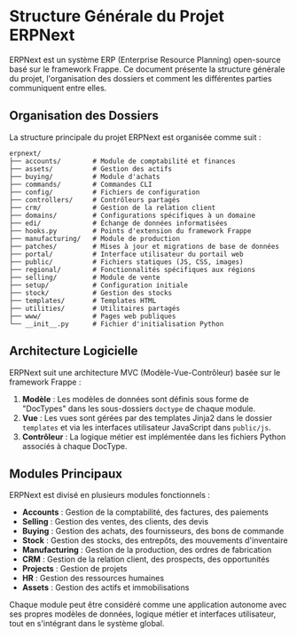 # Structure Générale du Projet ERPNext

ERPNext est un système ERP (Enterprise Resource Planning) open-source basé sur le framework Frappe. Ce document présente la structure générale du projet, l'organisation des dossiers et comment les différentes parties communiquent entre elles.

## Organisation des Dossiers

La structure principale du projet ERPNext est organisée comme suit :

```
erpnext/
├── accounts/        # Module de comptabilité et finances
├── assets/          # Gestion des actifs
├── buying/          # Module d'achats
├── commands/        # Commandes CLI
├── config/          # Fichiers de configuration
├── controllers/     # Contrôleurs partagés
├── crm/             # Gestion de la relation client
├── domains/         # Configurations spécifiques à un domaine
├── edi/             # Échange de données informatisées
├── hooks.py         # Points d'extension du framework Frappe
├── manufacturing/   # Module de production
├── patches/         # Mises à jour et migrations de base de données
├── portal/          # Interface utilisateur du portail web
├── public/          # Fichiers statiques (JS, CSS, images)
├── regional/        # Fonctionnalités spécifiques aux régions
├── selling/         # Module de vente
├── setup/           # Configuration initiale
├── stock/           # Gestion des stocks
├── templates/       # Templates HTML
├── utilities/       # Utilitaires partagés
├── www/             # Pages web publiques
└── __init__.py      # Fichier d'initialisation Python
```

## Architecture Logicielle

ERPNext suit une architecture MVC (Modèle-Vue-Contrôleur) basée sur le framework Frappe :

1. **Modèle** : Les modèles de données sont définis sous forme de "DocTypes" dans les sous-dossiers `doctype` de chaque module.
2. **Vue** : Les vues sont gérées par des templates Jinja2 dans le dossier `templates` et via les interfaces utilisateur JavaScript dans `public/js`.
3. **Contrôleur** : La logique métier est implémentée dans les fichiers Python associés à chaque DocType.

## Modules Principaux

ERPNext est divisé en plusieurs modules fonctionnels :

- **Accounts** : Gestion de la comptabilité, des factures, des paiements
- **Selling** : Gestion des ventes, des clients, des devis
- **Buying** : Gestion des achats, des fournisseurs, des bons de commande
- **Stock** : Gestion des stocks, des entrepôts, des mouvements d'inventaire
- **Manufacturing** : Gestion de la production, des ordres de fabrication
- **CRM** : Gestion de la relation client, des prospects, des opportunités
- **Projects** : Gestion de projets
- **HR** : Gestion des ressources humaines
- **Assets** : Gestion des actifs et immobilisations

Chaque module peut être considéré comme une application autonome avec ses propres modèles de données, logique métier et interfaces utilisateur, tout en s'intégrant dans le système global. 